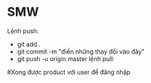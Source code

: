# SMW
Lệnh push:
- git add .
- git commit -m "điền những thay đổi vào đây"
- git push -u origin master
lệnh pull:

#Xong được product với user để đăng nhập
